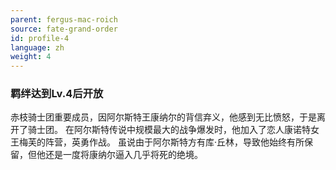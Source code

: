 ```yaml
---
parent: fergus-mac-roich
source: fate-grand-order
id: profile-4
language: zh
weight: 4
---
```


### 羁绊达到Lv.4后开放

赤枝骑士团重要成员，因阿尔斯特王康纳尔的背信弃义，他感到无比愤怒，于是离开了骑士团。
在阿尔斯特传说中规模最大的战争爆发时，他加入了恋人康诺特女王梅芙的阵营，英勇作战。
虽说由于阿尔斯特方有库·丘林，导致他始终有所保留，但他还是一度将康纳尔逼入几乎将死的绝境。
